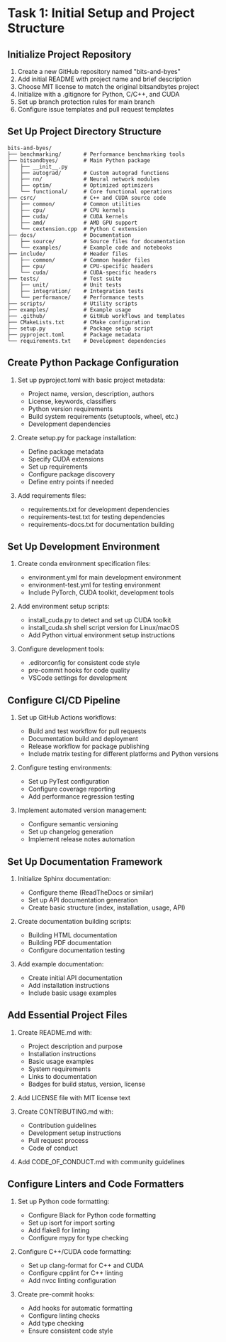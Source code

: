 # Task 1: Initial Setup and Project Structure

## Initialize Project Repository
1. Create a new GitHub repository named "bits-and-byes"
2. Add initial README with project name and brief description
3. Choose MIT license to match the original bitsandbytes project
4. Initialize with a .gitignore for Python, C/C++, and CUDA
5. Set up branch protection rules for main branch
6. Configure issue templates and pull request templates

## Set Up Project Directory Structure
```
bits-and-byes/
├── benchmarking/       # Performance benchmarking tools
├── bitsandbyes/        # Main Python package
│   ├── __init__.py
│   ├── autograd/       # Custom autograd functions
│   ├── nn/             # Neural network modules
│   ├── optim/          # Optimized optimizers
│   └── functional/     # Core functional operations
├── csrc/               # C++ and CUDA source code
│   ├── common/         # Common utilities
│   ├── cpu/            # CPU kernels
│   ├── cuda/           # CUDA kernels
│   ├── amd/            # AMD GPU support
│   └── cextension.cpp  # Python C extension
├── docs/               # Documentation
│   ├── source/         # Source files for documentation
│   └── examples/       # Example code and notebooks
├── include/            # Header files
│   ├── common/         # Common header files
│   ├── cpu/            # CPU-specific headers
│   └── cuda/           # CUDA-specific headers
├── tests/              # Test suite
│   ├── unit/           # Unit tests
│   ├── integration/    # Integration tests
│   └── performance/    # Performance tests
├── scripts/            # Utility scripts
├── examples/           # Example usage
├── .github/            # GitHub workflows and templates
├── CMakeLists.txt      # CMake configuration
├── setup.py            # Package setup script
├── pyproject.toml      # Package metadata
└── requirements.txt    # Development dependencies
```

## Create Python Package Configuration
1. Set up pyproject.toml with basic project metadata:
   - Project name, version, description, authors
   - License, keywords, classifiers
   - Python version requirements
   - Build system requirements (setuptools, wheel, etc.)
   - Development dependencies

2. Create setup.py for package installation:
   - Define package metadata
   - Specify CUDA extensions
   - Set up requirements
   - Configure package discovery
   - Define entry points if needed

3. Add requirements files:
   - requirements.txt for development dependencies
   - requirements-test.txt for testing dependencies
   - requirements-docs.txt for documentation building

## Set Up Development Environment
1. Create conda environment specification files:
   - environment.yml for main development environment
   - environment-test.yml for testing environment
   - Include PyTorch, CUDA toolkit, development tools

2. Add environment setup scripts:
   - install_cuda.py to detect and set up CUDA toolkit
   - install_cuda.sh shell script version for Linux/macOS
   - Add Python virtual environment setup instructions

3. Configure development tools:
   - .editorconfig for consistent code style
   - pre-commit hooks for code quality
   - VSCode settings for development

## Configure CI/CD Pipeline
1. Set up GitHub Actions workflows:
   - Build and test workflow for pull requests
   - Documentation build and deployment
   - Release workflow for package publishing
   - Include matrix testing for different platforms and Python versions

2. Configure testing environments:
   - Set up PyTest configuration
   - Configure coverage reporting
   - Add performance regression testing

3. Implement automated version management:
   - Configure semantic versioning
   - Set up changelog generation
   - Implement release notes automation

## Set Up Documentation Framework
1. Initialize Sphinx documentation:
   - Configure theme (ReadTheDocs or similar)
   - Set up API documentation generation
   - Create basic structure (index, installation, usage, API)

2. Create documentation building scripts:
   - Building HTML documentation
   - Building PDF documentation
   - Configure documentation testing

3. Add example documentation:
   - Create initial API documentation
   - Add installation instructions
   - Include basic usage examples

## Add Essential Project Files
1. Create README.md with:
   - Project description and purpose
   - Installation instructions
   - Basic usage examples
   - System requirements
   - Links to documentation
   - Badges for build status, version, license

2. Add LICENSE file with MIT license text

3. Create CONTRIBUTING.md with:
   - Contribution guidelines
   - Development setup instructions
   - Pull request process
   - Code of conduct

4. Add CODE_OF_CONDUCT.md with community guidelines

## Configure Linters and Code Formatters
1. Set up Python code formatting:
   - Configure Black for Python code formatting
   - Set up isort for import sorting
   - Add flake8 for linting
   - Configure mypy for type checking

2. Configure C++/CUDA code formatting:
   - Set up clang-format for C++ and CUDA
   - Configure cpplint for C++ linting
   - Add nvcc linting configuration

3. Create pre-commit hooks:
   - Add hooks for automatic formatting
   - Configure linting checks
   - Add type checking
   - Ensure consistent code style 
